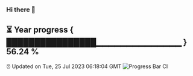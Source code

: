 ### Hi there 👋
⏳ Year progress { ████████████████▁▁▁▁▁▁▁▁▁▁▁▁▁▁ } 56.24 %
---
⏰ Updated on Tue, 25 Jul 2023 06:18:04 GMT
![Progress Bar CI](https://github.com/liununu/liununu/workflows/Progress%20Bar%20CI/badge.svg)
